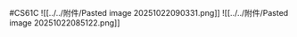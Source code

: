 #CS61C 
![[../../附件/Pasted image 20251022090331.png]]
![[../../附件/Pasted image 20251022085122.png]]
